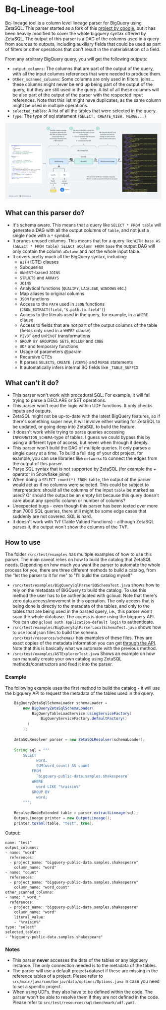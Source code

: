 # Bq-Lineage-tool


Bq-lineage tool is a column level lineage parser for BigQuery using ZetaSQL. This 
parser started as a fork of this [project by google](https://github.com/GoogleCloudPlatform/bigquery-data-lineage), but it
has been heavily modified to cover the whole bigquery syntax offered by ZetaSQL. The
output of this parser is a DAG of the columns used in a query from sources to outputs, including
auxiliary fields that could be used as part of filters or other operations that don't result in the
materialisation of a field. 



From any arbitrary BigQuery query, you will get the following outputs:
- `output_columns`: The columns that are part of the output of the query, with all the input 
  columns references that were needed to produce them.
- `Other_scanned_columns`: Some columns are only used in filters, joins... these columns might 
  never be end up being part of the output of the query, but they are still used in the query. 
  A list of all these columns will be also part of the output of the parser with the respected input references. Note that this list 
  might have duplicates, as the same column might be used in multiple operations.
- `selected_tables`: A list of all the tables that were selected in the query.
- `Type`: The type of sql statement `{SELECT, CREATE_VIEW, MERGE...}`

![image](./flow.png)


## What can this parser do?

* It's schema aware. This means that a query like `SELECT * FROM table` will generate a DAG
  with all the output columns of `table`, and not just a single node with a `*` symbol.
* It prunes unused columns. This means that for a query like `WITH base AS (SELECT * FROM
  table) SELECT aColumn FROM base` the output DAG will only contain the column `aColumn` and not the
  whole input table.
* It covers pretty much all the BigQuery syntax, including:
    * `WITH` (CTE) clauses
    * Subqueries
    * `UNNEST`-based `JOINS`
    * `STRUCTS` and `ARRAYS`
    * `JOINS`
    * Analytical functions (`QUALIFY`, `LAG`/`LEAD`, `WINDOWS` etc.)
    * Map aliases to original columns
    * `JSON` functions
    * Access to the `PATH` used in `JSON` functions (`JSON_EXTRACT(field,"$.path.to.field")`)
    * Access to the literals used in the query, for example, in a `WHERE` clause
    * Access to fields that are not part of the output columns of the table (fields only used in a
      `WHERE` clause)
    * `PIVOT` and `UNPIVOT` transformations
    * `GROUP BY GROUPING SETS`, `ROLLUP` and `CUBE`
    * `UDF` and temporary functions
    * Usage of parameters @param
    * Recursive CTEs
    * It parses `SELECTS`, `CREATE {VIEWS}` and `MERGE` statements
    * It automatically infers internal BQ fields like `_TABLE_SUFFIX`

## What can't it do?

* This parser won't work with procedural SQL. For example, it will fail trying to parse a 
  DECLARE or SET operations.
* This parser won't read the logic within UDF functions. It only checks inputs and outputs.
* ZetaSQL might not be up-to-date with the latest BigQuery features, so if there's something
  super new, it will involve either waiting for ZetaSQL to be updated, or going deep into
  ZetaSQL to build the feature.
* It doesn't work while trying to parse queries accessing `INFORMATION_SCHEMA`-type of tables. I
  guess we could bypass this by using a different type of access, but never when through it deeply.
* This parser won't build the DAG of multiple queries. It only parses a single query at a
  time. To build a full dag of your dbt project, for example, you can use libraries like
  `networkx` to connect the edges from the output of this parser.
* Parse SQL syntax that is not supported by ZetaSQL (for example the + operator in Snowflake joins)
* When doing a `SELECT count(*) FROM table`, the output of the parser would act as if no columns
  were selected. This could be subject to interpretation: should all the columns of the input
  `table` be marked as used? Or should the output be an empty list because this query doesn't
  care about any specific column or number of columns?
* Unexpected bugs - even though this parser has been texted over more than 7000 SQL queries, 
  there still might be some edge cases that suddenly are not covered. SQL is hard.
* It doesn't work with `TVF` (Table Valued Functions) - although ZetaSQL parses it, the output 
  won't show the columns of the TVF.

## How to use
The folder `/src/test/examples` has multiple examples of how to use this parser. The main caveat 
relies on how to build the catalog that ZetaSQL needs. Depending on how much you want the parser 
to automate the whole process for you, there are three different methods to build a catalog, 
from the "let the parser to it for me" to "I'll build the catalog myself"

- `/src/test/examples/BigQuerySqlParserBQSchemaTest.java` shows how to rely on the metadata of 
  BiGQuery to build the catalog. To use this method the user has to be authenticated with gcloud.
  Note that there's zero data access/movement in this operation. The only access that is being 
  done is directly to the metadata of the tables, and only to the tables that are being used in 
  the parsed query, i.e., this parser won't scan the whole database. The access is done using 
  the bigquery API. You can use  `gcloud auth application-default login` to authenticate. 
- `/src/test/examples/BigQuerySqlParserLocalSchemaTest.java` shows how to use local json files 
  to build the schema. `/src/test/resources/schemas/` has examples of these files. They are 
  exact copies of the metadata information you can get 
[through the API](https://cloud.google.com/bigquery/docs/reference/rest/v2/tables). Note that 
  this is basically what we automate with the previous method.
- `/src/test/examples/ASTExplorerTest.java` Shows an example on how can manually create your own 
  catalog using ZetaSQL methods/constructors and feed it into the parser. 

### Example
The following example uses the first method to build the catalog -  it will use the bigquery API 
to request the metadata of the tables used in the query.
```java
    BigQueryZetaSqlSchemaLoader schemaLoader =
        new BigQueryZetaSqlSchemaLoader(
            BigQueryTableLoadService.usingServiceFactory(
                BigQueryServiceFactory.defaultFactory()
          )
        );

    ZetaSQLResolver parser = new ZetaSQLResolver(schemaLoader);
    
    String sql = """
        SELECT
              word,
              SUM(word_count) AS count
            FROM
              `bigquery-public-data.samples.shakespeare`
            WHERE
              word LIKE "%raisin%"
            GROUP BY
              word;
        """;
    
    ResolvedNodeExtended table = parser.extractLineage(sql);
    OutputLineage printer = new OutputLineage();
    printer.toYaml(table, "test", true);
```
Output:
```
name: "test"
output_columns:
- name: "word"
  references:
  - project_name: "bigquery-public-data.samples.shakespeare"
    column_name: "word"
- name: "count"
  references:
  - project_name: "bigquery-public-data.samples.shakespeare"
    column_name: "word_count"
other_scanned_columns:
- name: "_word_"
  references:
  - project_name: "bigquery-public-data.samples.shakespeare"
    column_name: "word"
    literal_value:
    - "%raisin%"
type: "select"
selected_tables:
- "bigquery-public-data.samples.shakespeare"
```

### Notes
- This parser **never** accesses the data of the tables or any bigquery instance. The only 
  connection needed is to the metadata of the tables.
- The parser will use a default project+dataset if these are missing in the reference tables of 
  a project. Please refer to `src/main/java/com/borjav/data/options/Options.java` in case you 
  need to set a specific project.
- When using UDFs, they also have to be defined within the code. The parser won't be able to 
  resolve them if they are not defined in the code. Please refer to 
  `src/test/resources/sql/benchmark/udf.yaml`.
